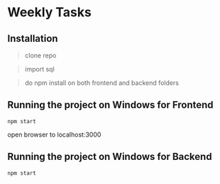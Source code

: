 # Weekly Tasks

## Installation

> clone repo

> import sql

> do npm install on both frontend and backend folders

## Running the project on Windows for Frontend

`npm start`

open browser to localhost:3000

## Running the project on Windows for Backend

`npm start`
